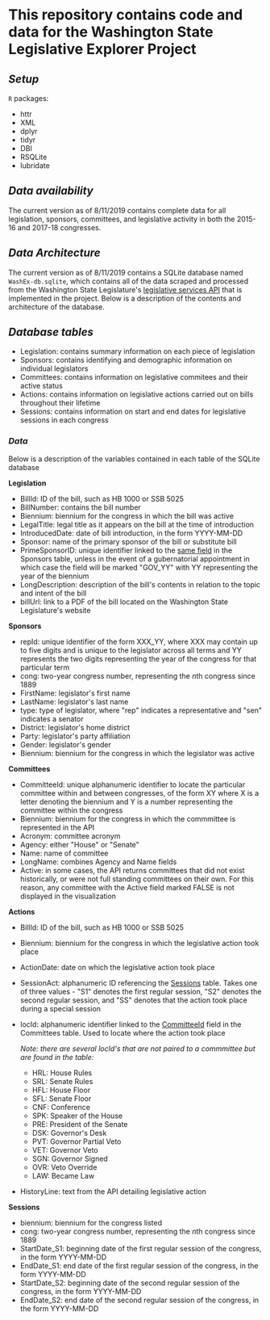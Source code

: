 # This repository contains code and data for the Washington State Legislative Explorer Project #

## *Setup*

`R` packages:

  * httr
  * XML
  * dplyr
  * tidyr
  * DBI
  * RSQLite
  * lubridate

## *Data availability*

The current version as of 8/11/2019 contains complete data for all legislation, sponsors, committees, and legislative activity in both the 2015-16 and 2017-18 congresses. 

## *Data Architecture*

The current version as of 8/11/2019 contains a SQLite database named `WashEx-db.sqlite`, which contains all of the data scraped and processed from the Washington State Legislature's [legislative services API](wslwebservices.leg.wa.gov) that is implemented in the project. Below is a description of the contents and architecture of the database.

## *Database tables*

* Legislation: contains summary information on each piece of legislation
* Sponsors: contains identifying and demographic information on individual legislators
* Committees: contains information on legislative commitees and their active status
* Actions: contains information on legislative actions carried out on bills throughout their lifetime
* Sessions: contains information on start and end dates for legislative sessions in each congress

### *Data*

Below is a description of the variables contained in each table of the SQLite database

**Legislation**

* BillId: ID of the bill, such as HB 1000 or SSB 5025
* BillNumber: contains the bill number
* Biennium: biennium for the congress in which the bill was active
* LegalTitle: legal title as it appears on the bill at the time of introduction
* IntroducedDate: date of bill introduction, in the form YYYY-MM-DD
* Sponsor: name of the primary sponsor of the bill or substitute bill
* PrimeSponsorID: unique identifier linked to the [same field](#sponsID) in the Sponsors table, unless in the event of a gubernatorial appointment in which case the field will be marked "GOV_YY" with YY representing the year of the biennium
* LongDescription: description of the bill's contents in relation to the topic and intent of the bill
* billUrl: link to a PDF of the bill located on the Washington State Legislature's website

**Sponsors**

* repId<a name="sponsID">: unique identifier of the form XXX_YY, where XXX may contain up to five digits and is unique to the legislator across all terms and YY represents the two digits representing the year of the congress for that particular term
* cong: two-year congress number, representing the *n*th congress since 1889
* FirstName: legislator's first name
* LastName: legislator's last name
* type: type of legislator, where "rep" indicates a representative and "sen" indicates a senator
* District: legislator's home district
* Party: legislator's party affiliation
* Gender: legislator's gender
* Biennium: biennium for the congress in which the legislator was active

**Committees**

* CommitteeId<a name="commID">: unique alphanumeric identifier to locate the particular committee within and between congresses, of the form XY where X is a letter denoting the biennium and Y is a number representing the committee within the congress
* Biennium: biennium for the congress in which the commmittee is represented in the API
* Acronym: committee acronym
* Agency: either "House" or "Senate"
* Name: name of committee
* LongName: combines Agency and Name fields
* Active: in some cases, the API returns committees that did not exist historically, or were not full standing committees on their own. For this reason, any committee with the Active field marked FALSE is not displayed in the visualization

**Actions**

* BillId: ID of the bill, such as HB 1000 or SSB 5025
* Biennium: biennium for the congress in which the legislative action took place
* ActionDate: date on which the legislative action took place
* SessionAct: alphanumeric ID referencing the [Sessions](#sessDates) table. Takes one of three values - "S1" denotes the first regular session, "S2" denotes the second regular session, and "SS" denotes that the action took place during a special session
* locId: alphanumeric identifier linked to the [CommitteeId](#commID) field in the Committees table. Used to locate where the action took place

   *Note: there are several locId's that are not paired to a commmittee but are found in the table:*

   * HRL: House Rules
   * SRL: Senate Rules
   * HFL: House Floor
   * SFL: Senate Floor
   * CNF: Conference
   * SPK: Speaker of the House
   * PRE: President of the Senate
   * DSK: Governor's Desk
   * PVT: Governor Partial Veto
   * VET: Governor Veto
   * SGN: Governor Signed
   * OVR: Veto Override
   * LAW: Became Law

* HistoryLine: text from the API detailing legislative action

**Sessions**

* biennium: biennium for the congress listed
* cong: two-year congress number, representing the *n*th congress since 1889
* StartDate_S1: beginning date of the first regular session of the congress, in the form YYYY-MM-DD
* EndDate_S1: end date of the first regular session of the congress, in the form YYYY-MM-DD
* StartDate_S2: beginning date of the second regular session of the congress, in the form YYYY-MM-DD
* EndDate_S2: end date of the second regular session of the congress, in the form YYYY-MM-DD
